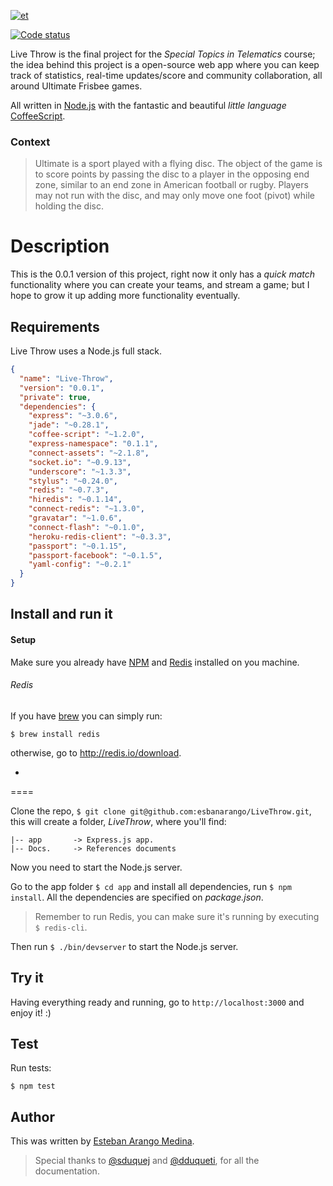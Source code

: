 [![et](https://github.com/esbanarango/LiveThrow/blob/master/Docs./lg.png?raw=true)](http://livethrow.herokuapp.com/)

[![][2]][1]

  [1]: https://travis-ci.org/esbanarango/LiveThrow
  [2]: https://api.travis-ci.org/esbanarango/LiveThrow.png?branch=master (Code status)

Live Throw is the final project for the _Special Topics in Telematics_ course; the idea behind this project is a open-source web app where you can keep track of statistics, real-time updates/score and community collaboration, all around Ultimate Frisbee games.

All written in [Node.js](http://nodejs.org/) with the fantastic and beautiful _little language_ [CoffeeScript](http://coffeescript.org/).

### Context

>Ultimate is a sport played with a flying disc. The object of the game is to score points by passing the disc to a player in the opposing end zone, similar to an end zone in American football or rugby. Players may not run with the disc, and may only move one foot (pivot) while holding the disc.

# Description

This is the 0.0.1 version of this project, right now it only has a _quick match_ functionality where you can create your teams, and stream a game; but I hope to grow it up adding more functionality eventually.

##  Requirements
Live Throw uses a Node.js full stack.

```json
{
  "name": "Live-Throw",
  "version": "0.0.1",
  "private": true,
  "dependencies": {
    "express": "~3.0.6",
    "jade": "~0.28.1",
    "coffee-script": "~1.2.0",
    "express-namespace": "0.1.1",
    "connect-assets": "~2.1.8",
    "socket.io": "~0.9.13",
    "underscore": "~1.3.3",
    "stylus": "~0.24.0",
    "redis": "~0.7.3",
    "hiredis": "~0.1.14",
    "connect-redis": "~1.3.0",
    "gravatar": "~1.0.6",
    "connect-flash": "~0.1.0",
    "heroku-redis-client": "~0.3.3",
    "passport": "~0.1.15",
    "passport-facebook": "~0.1.5",
    "yaml-config": "~0.2.1"
  }
}
```

## Install and run it

#### Setup

Make sure you already have [NPM](http://npmjs.org/) and [Redis](http://redis.io/) installed on you machine.

###### Redis
If you have [brew](http://mxcl.github.com/homebrew/) you can simply run:

    $ brew install redis
otherwise, go to http://redis.io/download.

-
====


Clone the repo, `$ git clone git@github.com:esbanarango/LiveThrow.git`, this will create a folder, _LiveThrow_, where you'll find:

    |-- app       -> Express.js app.
    |-- Docs.     -> References documents

Now you need to start the Node.js server.

Go to the app folder `$ cd app` and install all dependencies, run `$ npm install`. All the dependencies are specified on _package.json_.

>Remember to run Redis, you can make sure it's running by executing  `$ redis-cli`.

Then run `$ ./bin/devserver` to start the Node.js server.

## Try it

Having everything ready and running, go to `http://localhost:3000` and enjoy it! :)

## Test

Run tests:

    $ npm test


## Author
This was written by [Esteban Arango Medina](http://twitter.com/esbanarango).
>Special thanks to [@sduquej](https://twitter.com/sduquej) and [@dduqueti](https://twitter.com/dduqueti), for all the documentation.
